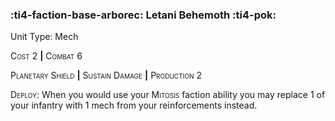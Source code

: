 ### :ti4-faction-base-arborec: **Letani Behemoth** :ti4-pok:

Unit Type: Mech 

<span style="font-variant:small-caps;">Cost</span> 2 __|__ <span style="font-variant:small-caps;">Combat</span> 6

<span style="font-variant:small-caps;">Planetary Shield</span> __|__ <span style="font-variant:small-caps;">Sustain Damage</span> __|__ <span style="font-variant:small-caps;">Production</span> 2

<span style="font-variant:small-caps;">Deploy</span>: When you would use your <span style="font-variant:small-caps;">Mitosis</span> faction ability you may replace 1 of your infantry with 1 mech from your reinforcements instead.
